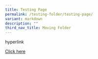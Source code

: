 ```yaml
---
title: Testing Page
permalink: /testing-folder/testing-page/
variant: markdown
description: ""
third_nav_title: Moving Folder
---
```

<p>hyperlink</p>

<a href="https://us06webv.zoom.us/webinar/register/WN\_NP7tAaGjQMmDSv4wXm\_9pw target=">Click here</a> 
